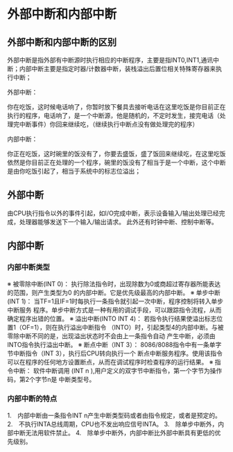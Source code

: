 # 外部中断和内部中断

## 外部中断和内部中断的区别
外部中断是指外部有中断源时执行相应的中断程序，主要是指INT0,INT1,通讯中断；内部中断主要是指定时器/计数器中断，装栈溢出后置位相关特殊寄存器来执行中断；

外部中断：

你在吃饭，这时候电话响了，你暂时放下餐具去接听电话在这里吃饭是你目前正在执行的程序，电话响了，是一个中断源，他是随机的，不定时发生，接完电话（处理完中断事件）你回来继续吃，（继续执行中断点没有做处理完的程序）

内部中断：

你正在吃饭，这时碗里的饭没有了，你要去盛饭，盛了饭回来继续吃，在这里吃饭依然是你目前正在处理的一个程序，碗里的饭没有了相当于是一个中断，这个中断是由你吃饭引起了，相当于系统中的标志位溢出；

## 外部中断

由CPU执行指令以外的事件引起，如I/O完成中断，表示设备输入/输出处理已经完成，处理器能够发送下一个输入/输出请求。
此外还有时钟中断、控制中断等。

## 内部中断

### 内部中断类型

※ 被零除中断(INT 0)：
执行除法指令时，出现除数为0或商超过寄存器所能表达的范围，则产生类型为0 的内部中断。它是优先级最高的内部中断。
※ 单步中断(INT 1)：
当TF=1且IF=1时每执行一条指令就引起一次中断，程序控制将转入单步中断服务 程序。单步中断方式是一种有用的调试手段，可以跟踪指令流程，从而确定程序出错的位置。
※ 溢出中断(INTO INT 4)：
若指令执行结果使溢出标志位置1（OF=1），则在执行溢出中断指令 （INTO）时，引起类型4的内部中断。与被零除中断不同的是，出现溢出状态时不会由上一条指令自动 产生中断，必须由INTO指令执行溢出中断。
※ 断点中断（INT 3）：
8086/8088指令中有一条单字节中断指令（INT 3），执行后CPU转向执行一个 断点中断服务程序。使用该指令可以在程序的任何地方设置断点，从而在调试程序时检查程序的运行结果。
※ 指令中断：
软件中断调用 (INT n ),用户定义的双字节中断指令，第一个字节为操作码，第2个字节n是 中断类型号。

### 内部中断的特点

1.　内部中断由一条指令INT n产生中断类型码或者由指令规定，或者是预定的。
2.　不执行INTA总线周期，CPU也不发出响应信号INTA。
3.　除单步中断外，内部中断无法用软件禁止。
4.　除单步中断外，内部中断比外部中断具有更低的优先级别。
